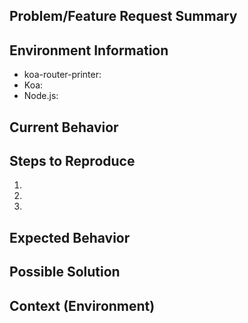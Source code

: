 ## Problem/Feature Request Summary

<!--- Include an overall summary of the issue or feature -->

## Environment Information

* koa-router-printer: <!--- What version of koa-router-printer are you using -->
* Koa: <!--- What version of Koa are you using -->
* Node.js: <!--- What version of Node.js are you using -->

## Current Behavior

<!--- Tell us what happens instead of the expected behavior -->

## Steps to Reproduce

<!--- Provide a link to a live example or an unambiguous set of steps to -->
<!--- reproduce this bug. Include code to reproduce, if relevant. -->

1.
2.
3.

## Expected Behavior

<!--- Tell us what should happen -->

## Possible Solution

<!--- Not obligatory, but suggest a fix -->

## Context (Environment)

<!--- How has this issue affected you? What are you trying to accomplish? -->
<!--- Providing context helps us come up with a solution that is most useful in the real world -->

<!--- Provide a general summary of the issue in the Title above -->
